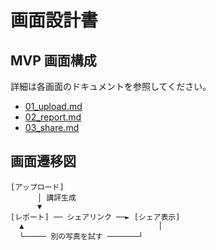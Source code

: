 # 画面設計書

## MVP 画面構成

詳細は各画面のドキュメントを参照してください。

- [01_upload.md](./screens/01_upload.md)
- [02_report.md](./screens/02_report.md)
- [03_share.md](./screens/03_share.md)

## 画面遷移図

```
[アップロード]
      │ 講評生成
      ▼
[レポート] ── シェアリンク ──► [シェア表示]
  ▲                              │
  └───── 別の写真を試す ───────┘
```
